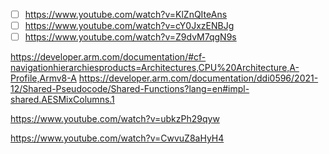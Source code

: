 - [ ] https://www.youtube.com/watch?v=KlZnQIteAns
- [ ] https://www.youtube.com/watch?v=cY0JxzENBJg
- [ ] https://www.youtube.com/watch?v=Z9dvM7qgN9s

https://developer.arm.com/documentation/#cf-navigationhierarchiesproducts=Architectures,CPU%20Architecture,A-Profile,Armv8-A
https://developer.arm.com/documentation/ddi0596/2021-12/Shared-Pseudocode/Shared-Functions?lang=en#impl-shared.AESMixColumns.1

https://www.youtube.com/watch?v=ubkzPh29qyw

https://www.youtube.com/watch?v=CwvuZ8aHyH4